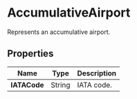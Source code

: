 # AccumulativeAirport

Represents an accumulative airport.

## Properties

| Name | Type | Description |
|------|------|-------------|
| **IATACode** | String | IATA code. |
